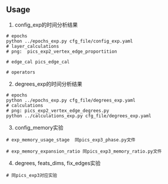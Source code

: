 ## Usage

1. config_exp的时间分析结果
```
# epochs
python ../epochs_exp.py cfg_file/config_exp.yaml
# layer_calculations
# png:  pics_exp2_vertex_edge_proportition

# edge_cal pics_edge_cal

# operators

```

2. degrees_exp的时间分析结果
```
# epochs
python ../epochs_exp.py cfg_file/degrees_exp.yaml
# calculations
# png: pics_exp2_vertex_edge_degrees.py
python ../calculations_exp.py cfg_file/degrees_exp.yaml 
```

3. config_memory实验
```
# exp_memory_usage_stage  同pics_exp3_phase.py文件

# exp_memory_expansion_ratio 同pics_exp3_memory_ratio.py文件
```

4. degrees, feats_dims, fix_edges实验
```
# 同pics_exp3对应实验
```